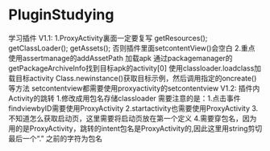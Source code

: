 # PluginStudying
学习插件
V1.1:
    1.ProxyActivity裏面一定要复写
       getResources();
       getClassLoader();
       getAssets();
      否则插件里面setcontentView()会空白
    2.重点
      使用assertmanage的addAssetPath 加载apk
      通过packagemanager的getPackageArchiveInfo找到目标apk的activity[0]
      使用classloader.loadclass加载目标activity
      Class.newinstance()获取目标示例，然后调用指定的oncreate()等方法
      setcontentview都需要使用proxyactivity的setcontentview
V1.2: 插件内Activity的跳转
   1.修改成用包名存储classloader
   需要注意的是：1.点击事件findviewbyID需要使用ProxyActivity
                2.startactivity也需要使用ProxyActivity
                3.不知道怎么获取启动页，这里需要将启动页放在第一个定义
                4.需要穿包名，因为用的是ProxyActivity，跳转的intent包名是ProxyActivity的,因此这里用string剪切最后一个“.”
                之前的字符为包名


